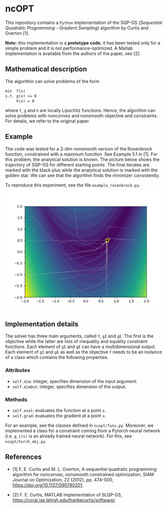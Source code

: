 # ncOPT
This repository contains a `Python` implementation of the SQP-GS (*Sequential Quadratic Programming - Gradient Sampling*) algorithm by Curtis and Overton [1]. 

**Note:** this implementation is a **prototype code**, it has been tested only for a simple problem and it is not performance-optimized. A Matlab implementation is available from the authors of the paper, see [2].

## Mathematical description

The algorithm can solve problems of the form

    min  f(x)
    s.t. g(x) <= 0
         h(x) = 0

where `f`, `g` and `h` are locally Lipschitz functions. Hence, the algorithm can solve problems with nonconvex and nonsmooth objective and constraints. For details, we refer to the original paper.

## Example

The code was tested for a 2-dim nonsmooth version of the Rosenbrock function, constrained with a maximum function. See Example 5.1 in [1]. For this problem, the analytical solution is known. The picture below shows the trajectory of SQP-GS for different starting points. The final iterates are marked with the black plus while the analytical solution is marked with the golden star. We can see that the algorithm finds the minimizer consistently.

To reproduce this experiment, see the file `example_rosenbrock.py`.

![SQP-GS trajectories for a 2-dim example](rosenbrock.png "SQP-GS trajectories for a 2-dim example")


## Implementation details

The solver has three main arguments, called `f`, `gI` and `gE`. The first is the objective while the latter are lists of inequality and equality constraint functions. Each element of `gI` and `gE` can have a multidimensional output. Each element of `gI` and `gE` as well as the objective `f` needs to be an instance of a class which contains the following properties.

### Attributes

* `self.dim`: integer, specifies dimension of the input argument.
* `self.dimOut`: integer, specifies dimension of the output.

### Methods

* `self.eval`: evaluates the function at a point `x`.
* `self.grad`: evaluates the gradient at a point `x`.

For an example, see the classes defined in `ncopt/funs.py`. 
Moreover, we implemented a class for a constraint coming from a Pytorch neural network (i.e. `g_i(x)` is an already trained neural network). For this, see `ncopt/torch_obj.py`.



## References
* [1] F. E. Curtis and M. L. Overton, A sequential quadratic programming algorithm for nonconvex, nonsmooth constrained optimization, SIAM Journal on Optimization, 22 (2012), pp. 474–500, https://doi.org/10.1137/090780201.

* [2] F. E. Curtis, MATLAB implementation of SLQP-GS, https://coral.ise.lehigh.edu/frankecurtis/software/.

